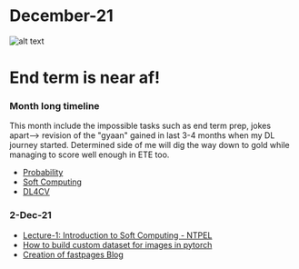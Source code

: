 # December-21
 ![alt text](https://c.tenor.com/bQCHJwgCNuMAAAAM/kitten-cat.gif)
 
 # End term is near af!
 
 ### Month long timeline
 This month include the impossible tasks such as end term prep, jokes apart--> revision of the "gyaan" gained in last 3-4 months when my DL journey started. 
Determined side of me will dig the way down to gold while managing to score well enough in ETE too.
- [Probability](https://nptel.ac.in/courses/106/104/106104233/)
- [Soft Computing](https://nptel.ac.in/courses/106/105/106105173/)
- [DL4CV](https://www.youtube.com/playlist?list=PLyqSpQzTE6M_PI-rIz4O1jEgffhJU9GgG)


### 2-Dec-21 
- [Lecture-1: Introduction to Soft Computing - NTPEL](https://www.youtube.com/watch?v=K9gjuXjJeEM)
- [How to build custom dataset for images in pytorch](https://youtu.be/ZoZHd0Zm3RY?list=PLhhyoLH6IjfxeoooqP9rhU3HJIAVAJ3Vz)
- [Creation of fastpages Blog](https://github.com/HateBunnyPlzzz/MLAIBlogs)



 

